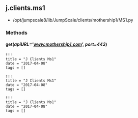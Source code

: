 <!-- toc -->
## j.clients.ms1

- /opt/jumpscale8/lib/JumpScale/clients/mothership1/MS1.py

### Methods

#### get(*apiURL='www.mothership1.com', port=443*) 


```
!!!
title = "J Clients Ms1"
date = "2017-04-08"
tags = []
```

```
!!!
title = "J Clients Ms1"
date = "2017-04-08"
tags = []
```

```
!!!
title = "J Clients Ms1"
date = "2017-04-08"
tags = []
```
